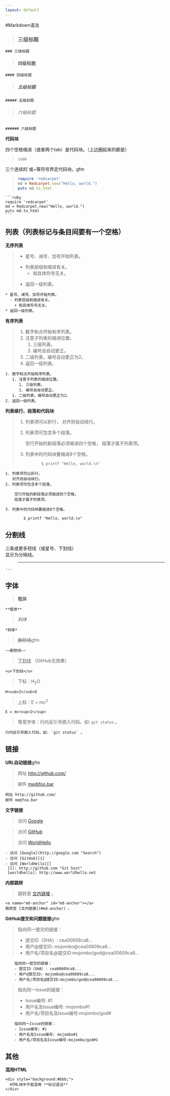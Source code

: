 ```yaml
---
layout: default
---
```


#Markdown语法

>### 三级标题  

    ### 三级标题
    
>#### 四级标题    

    #### 四级标题
    
>##### 五级标题

    ##### 五级标题
    
>###### 六级标题 

    ###### 六级标题
    


**代码块**

四个空格缩进（或者两个tab）是代码块。（上边圈起来的都是）

>```
>code
>```

三个连续的`或~等符号界定代码块。gfm

>```ruby
>require 'redcarpet'
>md = Redcarpet.new("Hello, world.")
>puts md.to_html
>```

    ```ruby
    require 'redcarpet'
    md = Redcarpet.new("Hello, world.")
    puts md.to_html
    ```

列表（列表标记与条目间要有一个空格）
--------

**无序列表**

>* 星号、减号、加号开始列表。
>  - 列表层级和缩进有关。
>    + 和具体符号无关。
>* 返回一级列表。

```
* 星号、减号、加号开始列表。
  - 列表层级和缩进有关。
    + 和具体符号无关。
* 返回一级列表。
```

**有序列表**

>1. 数字和点开始有序列表。
>   1. 注意子列表的缩进位置。
>      1. 三级列表。
>      1. 编号会自动更正。
>   1. 二级列表，编号自动更正为2。
>2. 返回一级列表。

```
1. 数字和点开始有序列表。
   1. 注意子列表的缩进位置。
      1. 三级列表。
      1. 编号会自动更正。
   1. 二级列表，编号自动更正为2。
2. 返回一级列表。
```
    
**列表续行、段落和代码块**
    
>1. 列表项可以折行，
>   对齐则自动续行。
>2. 列表项可包含多个段落。
>
>    空行开始的新段落必须缩进四个空格，
>    段落才属于列表项。
>    
>3. 列表中的代码块要缩进8个空格。
>
>               $ printf "Hello, world.\n"    

```
1. 列表项可以折行，
   对齐则自动续行。
2. 列表项可包含多个段落。

    空行开始的新段落必须缩进四个空格，
    段落才属于列表项。
    
3. 列表中的代码块要缩进8个空格。

        $ printf "Hello, world.\n"  
```

分割线
--------

三条或更多短线（或星号、下划线）\
显示为分隔线。

>---

    ---

字体
----

>**粗体**

    **粗体**
    
>*斜体*

    *斜体*
    
>~~删除线~~gfm

    ~~删除线~~
    
><u>下划线</u> （GitHub无效果）

    <u>下划线</u>
    
>下标：H<sub>2</sub>O

    H<sub>2</sub>O
    
>上标：E = mc<sup>2</sup>

    E = mc<sup>2</sup>
    
>等宽字体：行内反引号嵌入代码，如: `git status` 。

    行内反引号嵌入代码，如: `git status` 。
    
链接
------

**URL自动链接**gfm

>网址 http://github.com/

>邮件 me@foo.bar

    网址 http://github.com/
    邮件 me@foo.bar
    
**文字链接**

>访问 [Google](http://google.com "Search")

>访问 [GitHub][1]

>访问 [WorldHello][]

[1]: http://github.com "Git host"
[worldhello]: http://www.worldhello.net

    - 访问 [Google](http://google.com "Search")
    - 访问 [GitHub][1]
    - 访问 [WorldHello][]
     [1]: http://github.com "Git host"
     [worldhello]: http://www.worldhello.net
    
**内部跳转**

<a name="md-anchor" id="md-anchor"></a>

>跳转至 [文内链接](#md-anchor) 。

    <a name="md-anchor" id="md-anchor"></a>
    跳转至 [文内链接](#md-anchor) 。

**GitHub提交和问题链接**gfm

>指向同一提交的链接：
>- 提交ID（SHA）: cea00609ca8...
>- 用户@提交ID: mojombo@cea00609ca8...
>- 用户名/项目名@提交ID:mojombo/god@cea00609ca8...

        指向同一提交的链接：
        - 提交ID（SHA）: cea00609ca8...
        - 用户@提交ID: mojombo@cea00609ca8...
        - 用户名/项目名@提交ID:mojombo/god@cea00609ca8... 

>指向同一Issue的链接：
>- Issue编号: #1
>- 用户名及Issue编号: mojombo#1
>- 用户名/项目名及Issue编号:mojombo/god#

        指向同一Issue的链接：
        - Issue编号: #1
        - 用户名及Issue编号: mojombo#1
        - 用户名/项目名及Issue编号:mojombo/god#1


其他
------

**混用HTML**

    <div style="background:#bbb;">
      HTML块中不能混用 **标记语法**
    </div>
    
    
    
    
    
    
